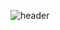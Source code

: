 ![header](https://capsule-render.vercel.app/api?type=blur&color=ffd580&text=🐵+소프트웨어학과+Jo+Eun-bi+🐵&fontSize=30&fontColor=8B4513&animation=fadeIn)
